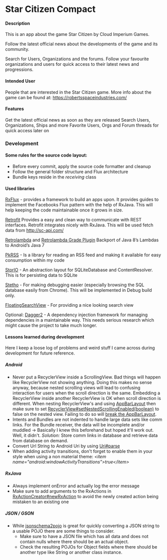 # Star Citizen Compact
#### Description
This is an app about the game Star Citizen by Cloud Imperium Games.

Follow the latest official news about the developments of the game and its community.

Search for Users, Organizations and the forums. Follow your favourite organizations and users for quick access to their latest news and progressions.

#### Intended User
People that are interested in the Star Citizen game.
More info about the game can be found at: https://robertsspaceindustries.com/


#### Features
Get the latest official news as soon as they are released
Search Users, Organizations, Ships and more
Favorite Users, Orgs and Forum threads for quick access later on

### Development
#### Some rules for the source code layout:
* Before every commit, apply the source code formatter and cleanup
* Follow the general folder structure and Flux architecture
* Bundle keys reside in the *receiving* class

#### Used libraries
[RxFlux](www.fsdg.de) - provides a framework to build an apps upon. It provides guides to implement the
Facebooks Flux pattern with the help of RxJava. This will help keeping the code maintainable
once it grows in size.

[Retrofit](http://square.github.io/retrofit/) Provides a easy and clean way to communicate with REST interfaces.
Retrofit integrates nicely with RxJava. This will be used fetch data from http://sc-api.com/

[Retrolambda](https://github.com/orfjackal/retrolambda) and [Retrolambda Grade Plugin](https://github.com/evant/gradle-retrolambda) Backport of Java 8’s Lambdas to Android’s Java 7

[PkRSS](https://github.com/Pkmmte/PkRSS)  - Is a library for reading an RSS feed and making it available for easy consumption within my code

[StorIO](https://github.com/pushtorefresh/storio) - An abstraction layout for SQLiteDatabase and ContentResolver. This is for persisting data to SQLite

[Stetho](http://facebook.github.io/stetho/) - For making debugging easier (especially browsing the SQL database easily from Chrome). This will be implemented in Debug build only.

[FloatingSearchView](https://github.com/renaudcerrato/FloatingSearchView) - For providing a nice looking search view

Optional:
[Dagger2](http://google.github.io/dagger/) - A dependency injection framework for managing dependencies in a maintainable way. This needs serious research which might cause the project to take much longer.

#### Lessons learned during development
Here I keep a loose log of problems and weird stuff I came across during development for future reference.

##### Android
* Never put a RecyclerView inside a ScrollingView. Bad things will happen like RecyclerView not showing anything.
Doing this makes no sense anyway, because nested scrolling views will lead to confusing interaction for users when the scroll direction is the same.
Embedding a RecyclerView inside another RecyclerView is OK when scroll direction is different. When nesting RecyclerView's and using [AppBarLayout](http://developer.android.com/reference/android/support/design/widget/AppBarLayout.html)
 then make sure to set [RecyclerView#setNestedScrollingEnabled(boolean)](http://developer.android.com/reference/android/support/v7/widget/RecyclerView.html#setNestedScrollingEnabled(boolean)) to false on the nested view. Failing to do so will [break the AppBarLayout](https://goo.gl/photos/LN23TKQiwR7gMhF36).
* Intents and Bundles are not indented to handle large data sets like comm links.
For the Bundle receiver, the data will be incomplete and/or muddled -> Basically I knew this beforehand but hoped it'll work out.
Well, it didn't. *Solution:* Store comm links in database and retrieve data from database on demand.
* Convert Url String to Android Uri by using [Uri#parse](http://developer.android.com/reference/android/net/Uri.html#parse(java.lang.String))
* When adding activity transitions, don't forget to enable them in your style when using a non material theme: *<item name="android:windowActivityTransitions"\>true</item\>*

##### RxJava
* Always implement onError and actually log the error message
* Make sure to add arguments to the RxActions in [RxActionCreator#newRxAction](https://github.com/skimarxall/RxFlux/wiki/Actions)
to avoid the newly created action being mistaken to an existing one

##### JSON / GSON
* While [jsonschema2pojo](http://www.jsonschema2pojo.org/) is great for quickly converting a JSON string to a usable POJO there are some things to consider.
  * Make sure to have a JSON file which has all data and does not contain nulls where there should be an actual object.
  * Check the resulting POJOs for Object fields where there should be another type like String or another class instance.
